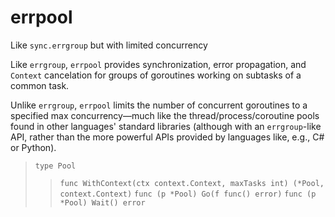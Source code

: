 # errpool
Like `sync.errgroup` but with limited concurrency

Like `errgroup`, `errpool` provides synchronization, error propagation, and `Context` cancelation for groups of goroutines working on subtasks of a common task.

Unlike `errgroup`, `errpool` limits the number of concurrent goroutines to a specified max concurrency—much like the thread/process/coroutine pools found in other languages' standard libraries (although with an `errgroup`-like API, rather than the more powerful APIs provided by languages like, e.g., C# or Python).

> `type Pool`
>> `func WithContext(ctx context.Context, maxTasks int) (*Pool, context.Context)`
>> `func (p *Pool) Go(f func() error)`
>> `func (p *Pool) Wait() error`
